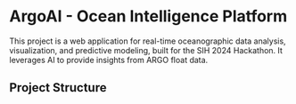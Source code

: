 # ArgoAI - Ocean Intelligence Platform

This project is a web application for real-time oceanographic data analysis, visualization, and predictive modeling, built for the SIH 2024 Hackathon. It leverages AI to provide insights from ARGO float data.

## Project Structure
